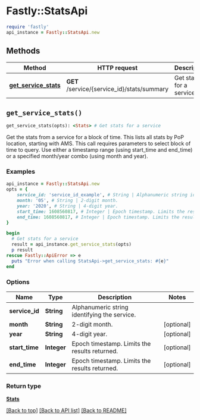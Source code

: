 # Fastly::StatsApi


```ruby
require 'fastly'
api_instance = Fastly::StatsApi.new
```

## Methods

| Method | HTTP request | Description |
| ------ | ------------ | ----------- |
| [**get_service_stats**](StatsApi.md#get_service_stats) | **GET** /service/{service_id}/stats/summary | Get stats for a service |


## `get_service_stats()`

```ruby
get_service_stats(opts): <Stats> # Get stats for a service
```

Get the stats from a service for a block of time. This lists all stats by PoP location, starting with AMS. This call requires parameters to select block of time to query. Use either a timestamp range (using start_time and end_time) or a specified month/year combo (using month and year).

### Examples

```ruby
api_instance = Fastly::StatsApi.new
opts = {
    service_id: 'service_id_example', # String | Alphanumeric string identifying the service.
    month: '05', # String | 2-digit month.
    year: '2020', # String | 4-digit year.
    start_time: 1608560817, # Integer | Epoch timestamp. Limits the results returned.
    end_time: 1608560817, # Integer | Epoch timestamp. Limits the results returned.
}

begin
  # Get stats for a service
  result = api_instance.get_service_stats(opts)
  p result
rescue Fastly::ApiError => e
  puts "Error when calling StatsApi->get_service_stats: #{e}"
end
```

### Options

| Name | Type | Description | Notes |
| ---- | ---- | ----------- | ----- |
| **service_id** | **String** | Alphanumeric string identifying the service. |  |
| **month** | **String** | 2-digit month. | [optional] |
| **year** | **String** | 4-digit year. | [optional] |
| **start_time** | **Integer** | Epoch timestamp. Limits the results returned. | [optional] |
| **end_time** | **Integer** | Epoch timestamp. Limits the results returned. | [optional] |

### Return type

[**Stats**](Stats.md)

[[Back to top]](#) [[Back to API list]](../../README.md#endpoints)
[[Back to README]](../../README.md)
